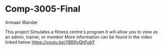 # Comp-3005-Final

Armaan Wander

This project Simulates a fitness centre's program
It will allow you to view as an admin, trainer, or member
More information can be found in the video linked below
https://youtu.be/YBEKyQhFubY

